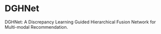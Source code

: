 # DGHNet

DGHNet: A Discrepancy Learning Guided Hierarchical Fusion Network for Multi-modal Recommendation.